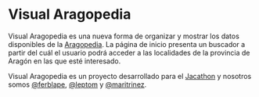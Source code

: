 # Visual Aragopedia

Visual Aragopedia es una nueva forma de organizar y mostrar los datos disponibles de la [Aragopedia](http://opendata.aragon.es/aragopedia/).
La página de inicio presenta un buscador a partir del cuál el usuario podrá acceder a las localidades de la provincia de Aragón en las que esté interesado.

Visual Aragopedia es un proyecto desarrollado para el [Jacathon](http://opendata.aragon.es/portal/jacathon) y nosotros somos [@ferblape](https://twitter.com/ferblape), [@leptom](https://twitter.com/leptom) y [@maritrinez](https://twitter.com/maritrinez).
